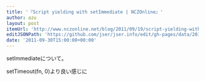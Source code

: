 ```yaml
---
title: '『Script yielding with setImmediate | NCZOnline』'
author: azu
layout: post
itemUrl: 'http://www.nczonline.net/blog/2011/09/19/script-yielding-with-setimmediate/'
editJSONPath: 'https://github.com/jser/jser.info/edit/gh-pages/data/2011/09/index.json'
date: '2011-09-30T15:00:00+00:00'
---
```

setImmediateについて。

setTimeout(fn, 0)より良い感じに
